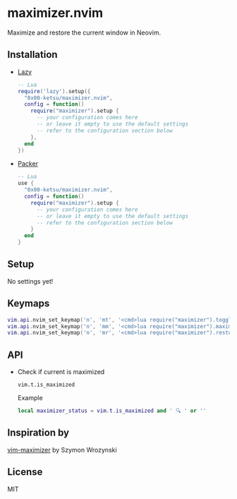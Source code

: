 # maximizer.nvim

Maximize and restore the current window in Neovim.

[](https://user-images.githubusercontent.com/16932133/197368085-9698c082-d0de-4a75-b6fe-ccb81e7dcd49.mp4)

## Installation

- [Lazy](https://github.com/folke/lazy.nvim)

  ```lua
  -- Lua
  require('lazy').setup({
    "0x00-ketsu/maximizer.nvim",
    config = function()
      require("maximizer").setup {
        -- your configuration comes here
        -- or leave it empty to use the default settings
        -- refer to the configuration section below
      },
    end
  })
  ```

- [Packer](https://github.com/wbthomason/packer.nvim)

  ```lua
  -- Lua
  use {
    "0x00-ketsu/maximizer.nvim",
    config = function()
      require("maximizer").setup {
        -- your configuration comes here
        -- or leave it empty to use the default settings
        -- refer to the configuration section below
      }
    end
  }
  ```

## Setup

No settings yet!

## Keymaps

```lua
vim.api.nvim_set_keymap('n', 'mt', '<cmd>lua require("maximizer").toggle()<CR>', {silent = true, noremap = true})
vim.api.nvim_set_keymap('n', 'mm', '<cmd>lua require("maximizer").maximize()<CR>', {silent = true, noremap = true})
vim.api.nvim_set_keymap('n', 'mr', '<cmd>lua require("maximizer").restore()<CR>', {silent = true, noremap = true})
```

## API

- Check if current is maximized

  `vim.t.is_maximized`

  Example

  ```lua
  local maximizer_status = vim.t.is_maximized and ' 🔍 ' or ''
  ```

## Inspiration by

[vim-maximizer](https://github.com/szw/vim-maximizer) by Szymon Wrozynski

## License

MIT
